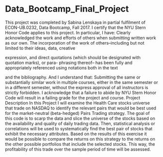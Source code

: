 # Data_Bootcamp_Final_Project
This project was completed by Sabina Lenskaya in partial fulfilment of ECON-UB.0232,
Data Bootcamp, Fall 2017. I certify that the NYU Stern Honor Code applies to this project. In
particular, I have:
Clearly acknowledged the work and efforts of others when submitting written work as our own.
The incorporation of the work of others–including but not limited to their ideas, data, creative

expression, and direct quotations (which should be designated with quotation marks), or para-
phrasing thereof– has been fully and appropriately referenced using notations both in the text

and the bibliography.
And I understand that:
Submitting the same or substantially similar work in multiple courses, either in the same semester
or in a different semester, without the express approval of all instructors is strictly forbidden.
I acknowledge that a failure to abide by NYU Stern Honor Code will result in a failing grade for
the project and course.
Project Description
In this Project I will examine the Health Care stocks universe that trade on NASDAQ to identify the relevant pairs that would be best used for the market-neutral (beta-hedged) Pairs Trading strategy. The goal of this code is to scarp the data and slice the universe of the stocks based on the availability and quality of daily trading data. Then, statistical analysis or correlations will be used to systematically find the best pair of stocks that exhibit the necessary attributes.
Based on the results of this exercise it would be possible to compare the returns on this strategy to the returns on the other possible portfolios that include the selected stocks. This way, the profitability of this trade over the sample period of time will be assessed.

